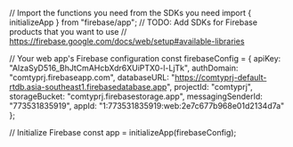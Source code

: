 // Import the functions you need from the SDKs you need
import { initializeApp } from "firebase/app";
// TODO: Add SDKs for Firebase products that you want to use
// https://firebase.google.com/docs/web/setup#available-libraries

// Your web app's Firebase configuration
const firebaseConfig = {
  apiKey: "AIzaSyD516_BhJtCmAHcbXdr6XUiPTX0-l-LjTk",
  authDomain: "comtyprj.firebaseapp.com",
  databaseURL: "https://comtyprj-default-rtdb.asia-southeast1.firebasedatabase.app",
  projectId: "comtyprj",
  storageBucket: "comtyprj.firebasestorage.app",
  messagingSenderId: "773531835919",
  appId: "1:773531835919:web:2e7c677b968e01d2134d7a"
};

// Initialize Firebase
const app = initializeApp(firebaseConfig);